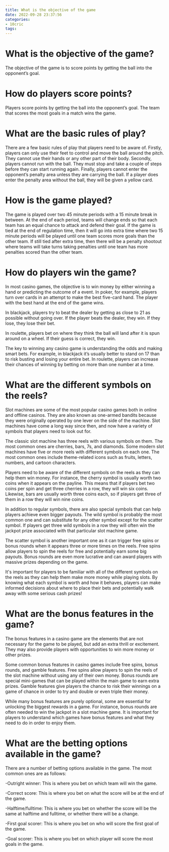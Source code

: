 ```yaml
---
title: What is the objective of the game
date: 2022-09-28 23:37:56
categories:
- 10cric
tags:
---
```



#  What is the objective of the game?

The objective of the game is to score points by getting the ball into the opponent’s goal.

# How do players score points?

Players score points by getting the ball into the opponent’s goal. The team that scores the most goals in a match wins the game.

# What are the basic rules of play?

There are a few basic rules of play that players need to be aware of. Firstly, players can only use their feet to control and move the ball around the pitch. They cannot use their hands or any other part of their body. Secondly, players cannot run with the ball. They must stop and take a couple of steps before they can start running again. Finally, players cannot enter the opponent’s penalty area unless they are carrying the ball. If a player does enter the penalty area without the ball, they will be given a yellow card.

# How is the game played?

The game is played over two 45 minute periods with a 15 minute break in between. At the end of each period, teams will change ends so that each team has an equal chance to attack and defend their goal. If the game is tied at the end of regulation time, then it will go into extra time where two 15 minute periods will be played until one team scores more goals than the other team. If still tied after extra time, then there will be a penalty shootout where teams will take turns taking penalties until one team has more penalties scored than the other team.

#  How do players win the game?

In most casino games, the objective is to win money by either winning a hand or predicting the outcome of a event. In poker, for example, players turn over cards in an attempt to make the best five-card hand. The player with the best hand at the end of the game wins.

In blackjack, players try to beat the dealer by getting as close to 21 as possible without going over. If the player beats the dealer, they win. If they lose, they lose their bet.

In roulette, players bet on where they think the ball will land after it is spun around on a wheel. If their guess is correct, they win.

The key to winning any casino game is understanding the odds and making smart bets. For example, in blackjack it’s usually better to stand on 17 than to risk busting and losing your entire bet. In roulette, players can increase their chances of winning by betting on more than one number at a time.

#  What are the different symbols on the reels?

Slot machines are some of the most popular casino games both in online and offline casinos. They are also known as one-armed bandits because they were originally operated by one lever on the side of the machine. Slot machines have come a long way since then, and now have a variety of symbols that players need to look out for.

The classic slot machine has three reels with various symbols on them. The most common ones are cherries, bars, 7s, and diamonds. Some modern slot machines have five or more reels with different symbols on each one. The most common ones include theme-related icons such as fruits, letters, numbers, and cartoon characters.

Players need to be aware of the different symbols on the reels as they can help them win money. For instance, the cherry symbol is usually worth two coins when it appears on the payline. This means that if players bet two coins per spin and get three cherries in a row, they will win six coins. Likewise, bars are usually worth three coins each, so if players get three of them in a row they will win nine coins.

In addition to regular symbols, there are also special symbols that can help players achieve even bigger payouts. The wild symbol is probably the most common one and can substitute for any other symbol except for the scatter symbol. If players get three wild symbols in a row they will often win the jackpot prize associated with that particular slot machine game.

The scatter symbol is another important one as it can trigger free spins or bonus rounds when it appears three or more times on the reels. Free spins allow players to spin the reels for free and potentially earn some big payouts. Bonus rounds are even more lucrative and can award players with massive prizes depending on the game.

It's important for players to be familiar with all of the different symbols on the reels as they can help them make more money while playing slots. By knowing what each symbol is worth and how it behaves, players can make informed decisions about where to place their bets and potentially walk away with some serious cash prizes!

#  What are the bonus features in the game?

The bonus features in a casino game are the elements that are not necessary for the game to be played, but add an extra thrill or excitement. They may also provide players with opportunities to win more money or other prizes.

Some common bonus features in casino games include free spins, bonus rounds, and gamble features. Free spins allow players to spin the reels of the slot machine without using any of their own money. Bonus rounds are special mini-games that can be played within the main game to earn extra prizes. Gamble features give players the chance to risk their winnings on a game of chance in order to try and double or even triple their money.

While many bonus features are purely optional, some are essential for unlocking the biggest rewards in a game. For instance, bonus rounds are often needed to win the jackpot in a slot machine game. It is important for players to understand which games have bonus features and what they need to do in order to enjoy them.

#  What are the betting options available in the game?

There are a number of betting options available in the game. The most common ones are as follows:

-Outright winner: This is where you bet on which team will win the game.

-Correct score: This is where you bet on what the score will be at the end of the game.

-Halftime/fulltime: This is where you bet on whether the score will be the same at halftime and fulltime, or whether there will be a change.

-First goal scorer: This is where you bet on who will score the first goal of the game.

-Goal scorer: This is where you bet on which player will score the most goals in the game.